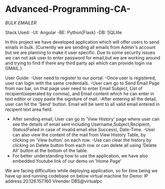 # Advanced-Programming-CA-

*BULK EMAILER*

Stack Used:
-UI: Angular
-BE: Python(Flask)
-DB: SQLlite


In this project we have developed application which will offer users to send emails in bulk. 
(Currently we are sending all emails from Admin's account but we are planning to make it user specific. 
Due to some security issues we can not ask user to enter password for email,but we are working around and trying to find
if there any third party api which can provide login via GMAIL.)



User Guide:
-User need to register to our portal.
-Once user is registered, user can login with the same credentials.
-User cam go to Send Email Page from nav bar, on that page user need to enter Email Subject, List of recipient(seperated by comma),
  and Email content which he can enter in text editor or copy paste the signiture of mail.
-After entering all the detail, user can hit the 'Send' button. Email will be sent to all valid email entered in recipent text area field.
- After sending email, User can go to 'View History' page where user can see the details of email sent including Username,Subject,Recipient,
  Status(Failed in case of invalid email else Success), Date-Time.
-User can also view the content of the mail from View History Table, by clicking on 'View button' on each row.
-Use can clear the history by clicking on Delete button from each row or can delete all using 'Delete All' button at the bottom of the table.
- For better understanding how to use the application, we have also embedded Youtube link of our demo on 'Home Page'



We are facing difficulties while deploying application, so for time being we have up and running codebase on below virtual machine for Demo:
 IP address:20.126.157.160
 Virender
 DBS@virtualpc
 
 
 
 
